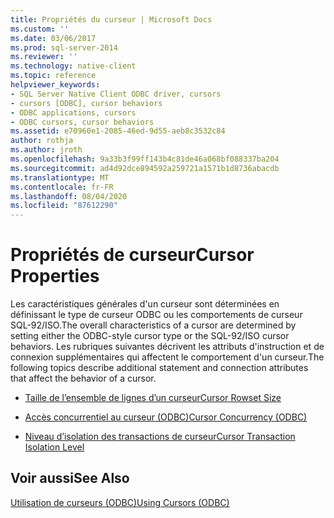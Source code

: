 ```yaml
---
title: Propriétés du curseur | Microsoft Docs
ms.custom: ''
ms.date: 03/06/2017
ms.prod: sql-server-2014
ms.reviewer: ''
ms.technology: native-client
ms.topic: reference
helpviewer_keywords:
- SQL Server Native Client ODBC driver, cursors
- cursors [ODBC], cursor behaviors
- ODBC applications, cursors
- ODBC cursors, cursor behaviors
ms.assetid: e70960e1-2085-46ed-9d55-aeb8c3532c84
author: rothja
ms.author: jroth
ms.openlocfilehash: 9a33b3f99ff143b4c81de46a068bf088337ba204
ms.sourcegitcommit: ad4d92dce894592a259721a1571b1d8736abacdb
ms.translationtype: MT
ms.contentlocale: fr-FR
ms.lasthandoff: 08/04/2020
ms.locfileid: "87612290"
---
```

# <a name="cursor-properties"></a><span data-ttu-id="8f65f-102">Propriétés de curseur</span><span class="sxs-lookup"><span data-stu-id="8f65f-102">Cursor Properties</span></span>
  <span data-ttu-id="8f65f-103">Les caractéristiques générales d'un curseur sont déterminées en définissant le type de curseur ODBC ou les comportements de curseur SQL-92/ISO.</span><span class="sxs-lookup"><span data-stu-id="8f65f-103">The overall characteristics of a cursor are determined by setting either the ODBC-style cursor type or the SQL-92/ISO cursor behaviors.</span></span> <span data-ttu-id="8f65f-104">Les rubriques suivantes décrivent les attributs d'instruction et de connexion supplémentaires qui affectent le comportement d'un curseur.</span><span class="sxs-lookup"><span data-stu-id="8f65f-104">The following topics describe additional statement and connection attributes that affect the behavior of a cursor.</span></span>  
  
-   [<span data-ttu-id="8f65f-105">Taille de l’ensemble de lignes d’un curseur</span><span class="sxs-lookup"><span data-stu-id="8f65f-105">Cursor Rowset Size</span></span>](cursor-rowset-size.md)  
  
-   [<span data-ttu-id="8f65f-106">Accès concurrentiel au curseur &#40;ODBC&#41;</span><span class="sxs-lookup"><span data-stu-id="8f65f-106">Cursor Concurrency &#40;ODBC&#41;</span></span>](cursor-concurrency-odbc.md)  
  
-   [<span data-ttu-id="8f65f-107">Niveau d’isolation des transactions de curseur</span><span class="sxs-lookup"><span data-stu-id="8f65f-107">Cursor Transaction Isolation Level</span></span>](cursor-transaction-isolation-level.md)  
  
## <a name="see-also"></a><span data-ttu-id="8f65f-108">Voir aussi</span><span class="sxs-lookup"><span data-stu-id="8f65f-108">See Also</span></span>  
 [<span data-ttu-id="8f65f-109">Utilisation de curseurs &#40;ODBC&#41;</span><span class="sxs-lookup"><span data-stu-id="8f65f-109">Using Cursors &#40;ODBC&#41;</span></span>](../using-cursors-odbc.md)  
  
  
